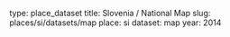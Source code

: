type: place_dataset
title: Slovenia / National Map
slug: places/si/datasets/map
place: si
dataset: map
year: 2014
